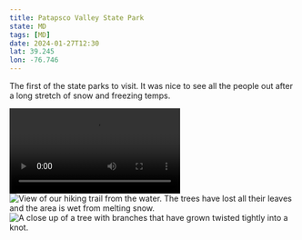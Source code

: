 ```yaml
---
title: Patapsco Valley State Park
state: MD
tags: [MD]
date: 2024-01-27T12:30
lat: 39.245
lon: -76.746
---
```


The first of the state parks to visit. It was nice to see all the people out after a long stretch of snow and freezing temps.

<video controls>
  <source type="video/mp4" src="{{ metadata.cloudinaryVideo }}/v1706457831/state-parks/patapsco-valley-state-park/yxzatx8axhddkagtskfp.mp4">
</video>

<div class="u-grid">
  <img src="{{ metadata.cloudinary }}/v1706457745/state-parks/patapsco-valley-state-park/a9v5dzdezjcdfw5hbcyp.jpg" alt="View of our hiking trail from the water. The trees have lost all their leaves and the area is wet from melting snow." decoding="async" loading="lazy">
  <img src="{{ metadata.cloudinary }}/v1706457755/state-parks/patapsco-valley-state-park/xcqlzm3yxrlt1adey97s.jpg" alt="A close up of a tree with branches that have grown twisted tightly into a knot." decoding="async" loading="lazy">
</div>
